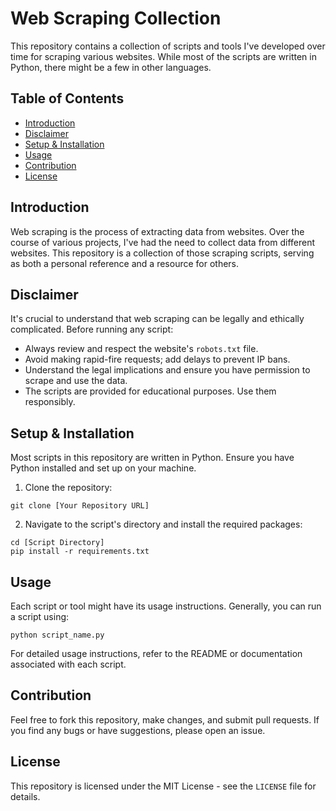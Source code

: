 # Web Scraping Collection

This repository contains a collection of scripts and tools I've developed over time for scraping various websites. While most of the scripts are written in Python, there might be a few in other languages.

## Table of Contents
- [Introduction](#introduction)
- [Disclaimer](#disclaimer)
- [Setup & Installation](#setup--installation)
- [Usage](#usage)
- [Contribution](#contribution)
- [License](#license)

## Introduction

Web scraping is the process of extracting data from websites. Over the course of various projects, I've had the need to collect data from different websites. This repository is a collection of those scraping scripts, serving as both a personal reference and a resource for others.

## Disclaimer

It's crucial to understand that web scraping can be legally and ethically complicated. Before running any script:
- Always review and respect the website's `robots.txt` file.
- Avoid making rapid-fire requests; add delays to prevent IP bans.
- Understand the legal implications and ensure you have permission to scrape and use the data.
- The scripts are provided for educational purposes. Use them responsibly.

## Setup & Installation

Most scripts in this repository are written in Python. Ensure you have Python installed and set up on your machine.

1. Clone the repository:
```
git clone [Your Repository URL]
```

2. Navigate to the script's directory and install the required packages:
```
cd [Script Directory]
pip install -r requirements.txt
```

## Usage

Each script or tool might have its usage instructions. Generally, you can run a script using:

```
python script_name.py
```

For detailed usage instructions, refer to the README or documentation associated with each script.

## Contribution

Feel free to fork this repository, make changes, and submit pull requests. If you find any bugs or have suggestions, please open an issue.

## License

This repository is licensed under the MIT License - see the `LICENSE` file for details.
